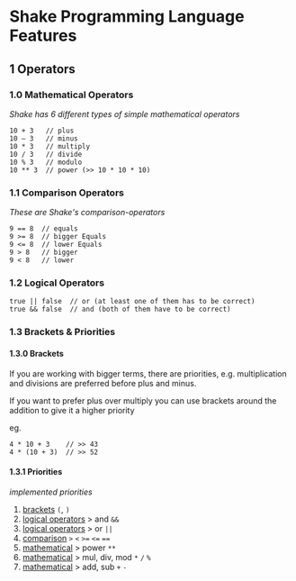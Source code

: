 # Shake Programming Language Features

## 1 Operators

### 1.0 Mathematical Operators

_Shake has 6 different types of simple mathematical operators_

```shake
10 + 3   // plus
10 – 3   // minus
10 * 3   // multiply
10 / 3   // divide
10 % 3   // modulo
10 ** 3  // power (>> 10 * 10 * 10)
```

### 1.1 Comparison Operators

_These are Shake's comparison-operators_

```shake
9 == 8  // equals
9 >= 8  // bigger Equals
9 <= 8  // lower Equals
9 > 8   // bigger
9 < 8   // lower
```

### 1.2 Logical Operators

```shake
true || false  // or (at least one of them has to be correct) 
true && false  // and (both of them have to be correct)
```

### 1.3 Brackets & Priorities

#### 1.3.0 Brackets
If you are working with bigger terms, there are priorities, e.g.
multiplication and divisions are preferred before plus and minus.

If you want to prefer plus over multiply you can use brackets around
the addition to give it a higher priority

eg.
```shake
4 * 10 + 3    // >> 43
4 * (10 + 3)  // >> 52
```

#### 1.3.1 Priorities

_implemented priorities_

1. [brackets](#1.3.0-Brackets) `(`, `)`
2. [logical operators](#1.2-Logical-Operators) \> and `&&`
3. [logical operators](#1.2-Logical-Operators) \> or `||`
4. [comparison](#1.1-Comparison-Operators) `>` `<` `>=` `<=` `==`
5. [mathematical](#1.0-Mathematical-operators) \> power `**`
6. [mathematical](#1.0-Mathematical-operators) \> mul, div, mod `*` `/` `%`
7. [mathematical](#1.0-Mathematical-operators) \> add, sub `+` `-`
